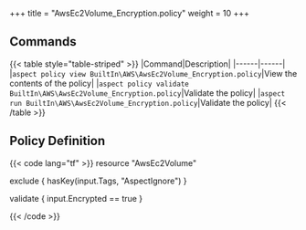 +++
title = "AwsEc2Volume_Encryption.policy"
weight = 10
+++

## Commands

{{< table style="table-striped" >}}
|Command|Description|
|------|------|
|`aspect policy view BuiltIn\AWS\AwsEc2Volume_Encryption.policy`|View the contents of the policy|
|`aspect policy validate BuiltIn\AWS\AwsEc2Volume_Encryption.policy`|Validate the policy|
|`aspect run BuiltIn\AWS\AwsEc2Volume_Encryption.policy`|Validate the policy|
{{< /table >}}

## Policy Definition
{{< code lang="tf" >}}
resource "AwsEc2Volume"

exclude {
    hasKey(input.Tags, "AspectIgnore")
}

validate {
    input.Encrypted == true
}

{{< /code >}}

